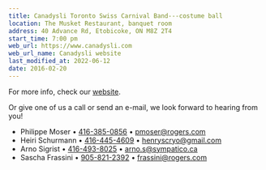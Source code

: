 ```yaml
---
title: Canadysli Toronto Swiss Carnival Band---costume ball
location: The Musket Restaurant, banquet room
address: 40 Advance Rd, Etobicoke, ON M8Z 2T4
start_time: 7:00 pm
web_url: https://www.canadysli.com
web_url_name: Canadysli website
last_modified_at: 2022-06-12
date: 2016-02-20
---
```


For more info, check our [website].

Or give one of us a call or send an e-mail, we look forward to hearing from
you!

- Philippe Moser • [416-385-0856][tel1] • <pmoser@rogers.com>
- Heiri Schurmann • [416-445-4609][tel2] • <henryscryo@gmail.com>
- Arno Sigrist • [416-493-8025][tel3] • <arno.s@sympatico.ca>
- Sascha Frassini • [905-821-2392][tel4] • <frassini@rogers.com>

[website]: <{{ page.web_url }}>
[tel1]: <tel:416-385-0856>
[tel2]: <tel:416-445-4609>
[tel3]: <tel:416-493-8025>
[tel4]: <tel:905-821-2392>
